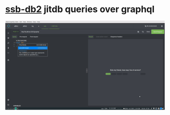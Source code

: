 # [ssb-db2](https://github.com/ssb-ngi-pointer/ssb-db2) jitdb queries over graphql

![usage](usage.gif)
